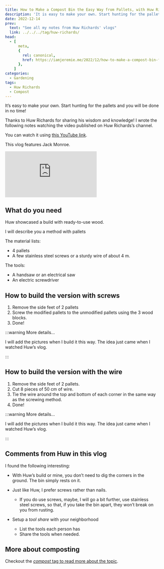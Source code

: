 ```yaml
---
title: How to Make a Compost Bin the Easy Way from Pallets, with Huw Richards
description: 'It is easy to make your own. Start hunting for the pallets and you will be done in no time!'
date: 2022-12-14
prev:
  text: "See all my notes from Huw Richards' vlogs"
  link: ../../../tag/huw-richards/
head:
  - [
      meta,
      {
        rel: canonical,
        href: https://iamjeremie.me/2022/12/how-to-make-a-compost-bin-from-pallets-huw-richards,
      },
    ]
categories:
  - Gardening
tags:
  - Huw Richards
  - Compost
---
```


It’s easy to make your own. Start hunting for the pallets and you will be done in no time!

Thanks to Huw Richards for sharing his wisdom and knowledge! I wrote the following notes watching the video published on Huw Richards’s channel.

<!-- more -->

You can watch it using [this YouTube link](https://www.youtube.com/watch?v=RJcPKtVPuIE).

This vlog features Jack Monroe.

<!-- markdownlint-disable MD033 -->
<p class="newsletter-wrapper"><iframe class="newsletter-embed" src="https://iamjeremie.substack.com/embed" frameborder="0" scrolling="no"></iframe></p>

## What do you need

Huw showcased a build with ready-to-use wood.

I will describe you a method with pallets

The material lists:

- 4 pallets
- A few stainless steel screws or a sturdy wire of about 4 m.

The tools:

- A handsaw or an electrical saw
- An electric screwdriver

## How to build the version with screws

1. Remove the side feet of 2 pallets
2. Screw the modified pallets to the unmodified pallets using the 3 wood blocks.
3. Done!

:::warning More details...

I will add the pictures when I build it this way. The idea just came when I watched Huw’s vlog.

:::

## How to build the version with the wire

1. Remove the side feet of 2 pallets.
2. Cut 8 pieces of 50 cm of wire.
3. Tie the wire around the top and bottom of each corner in the same way as the screwing method.
4. Done!

:::warning More details...

I will add the pictures when I build it this way. The idea just came when I watched Huw’s vlog.

:::

## Comments from Huw in this vlog

I found the following interesting:

- With Huw’s build or mine, you don’t need to dig the corners in the ground. The bin simply rests on it.

- Just like Huw, I prefer screws rather than nails.

  - If you do use screws, maybe, I will go a bit further, use stainless steel screws, so that, if you take the bin apart, they won’t break on you from rusting.

- Setup a _tool share_ with your neighborhood
  - List the tools each person has
  - Share the tools when needed.

## More about composting

Checkout the [_compost_ tag to read more about the topic](../../tag/compost/).
